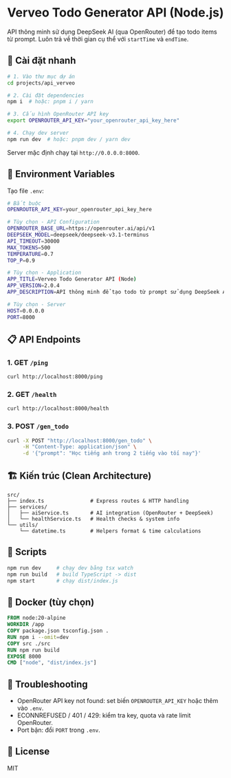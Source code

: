 # Verveo Todo Generator API (Node.js)

API thông minh sử dụng DeepSeek AI (qua OpenRouter) để tạo todo items từ prompt. Luôn trả về thời gian cụ thể với `startTime` và `endTime`.

## 🚀 Cài đặt nhanh

```bash
# 1. Vào thư mục dự án
cd projects/api_verveo

# 2. Cài đặt dependencies
npm i  # hoặc: pnpm i / yarn

# 3. Cấu hình OpenRouter API key
export OPENROUTER_API_KEY="your_openrouter_api_key_here"

# 4. Chạy dev server
npm run dev  # hoặc: pnpm dev / yarn dev
```

Server mặc định chạy tại `http://0.0.0.0:8000`.

## 🔑 Environment Variables

Tạo file `.env`:

```bash
# Bắt buộc
OPENROUTER_API_KEY=your_openrouter_api_key_here

# Tùy chọn - API Configuration
OPENROUTER_BASE_URL=https://openrouter.ai/api/v1
DEEPSEEK_MODEL=deepseek/deepseek-v3.1-terminus
API_TIMEOUT=30000
MAX_TOKENS=500
TEMPERATURE=0.7
TOP_P=0.9

# Tùy chọn - Application
APP_TITLE=Verveo Todo Generator API (Node)
APP_VERSION=2.0.4
APP_DESCRIPTION=API thông minh để tạo todo từ prompt sử dụng DeepSeek AI

# Tùy chọn - Server
HOST=0.0.0.0
PORT=8000
```

## 📋 API Endpoints

### 1. GET `/ping`
```bash
curl http://localhost:8000/ping
```

### 2. GET `/health`
```bash
curl http://localhost:8000/health
```

### 3. POST `/gen_todo`
```bash
curl -X POST "http://localhost:8000/gen_todo" \
     -H "Content-Type: application/json" \
     -d '{"prompt": "Học tiếng anh trong 2 tiếng vào tối nay"}'
```

## 🏗️ Kiến trúc (Clean Architecture)

```
src/
├── index.ts               # Express routes & HTTP handling
├── services/
│   ├── aiService.ts       # AI integration (OpenRouter + DeepSeek)
│   └── healthService.ts   # Health checks & system info
└── utils/
    └── datetime.ts        # Helpers format & time calculations
```

## 🧪 Scripts

```bash
npm run dev     # chạy dev bằng tsx watch
npm run build   # build TypeScript -> dist
npm start       # chạy dist/index.js
```

## 🐳 Docker (tùy chọn)

```dockerfile
FROM node:20-alpine
WORKDIR /app
COPY package.json tsconfig.json .
RUN npm i --omit=dev
COPY src ./src
RUN npm run build
EXPOSE 8000
CMD ["node", "dist/index.js"]
```

## 🔧 Troubleshooting
- OpenRouter API key not found: set biến `OPENROUTER_API_KEY` hoặc thêm vào `.env`.
- ECONNREFUSED / 401 / 429: kiểm tra key, quota và rate limit OpenRouter.
- Port bận: đổi `PORT` trong `.env`.

## 📄 License
MIT
